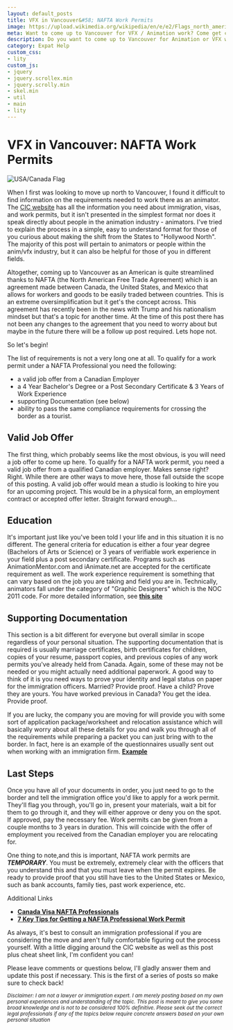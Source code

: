 ```yaml
---
layout: default_posts
title: VFX in Vancouver&#58; NAFTA Work Permits
image: https://upload.wikimedia.org/wikipedia/en/e/e2/Flags_north_america.jpg
meta: Want to come up to Vancouver for VFX / Animation work? Come get clarity on the requirements needed to work across the border as an expat animator or vfx artist. The first in a series of posts titled VFX in Vancouver.
description: Do you want to come up to Vancouver for Animation or VFX work? I try to provide some clarity and personal experiences on the requirements needed to work across the border as an expat animator or vfx artist. The first in a series of posts titled VFX in Vancouver.
category: Expat Help
custom_css:
- lity
custom_js:
- jquery
- jquery.scrollex.min
- jquery.scrolly.min
- skel.min
- util
- main
- lity
---
```

<h1 class="major">VFX in Vancouver: NAFTA Work Permits</h1>
<div>
<span class="image left"><img src="https://upload.wikimedia.org/wikipedia/commons/3/3b/Canada_and_USA_Flag.png" alt="USA/Canada Flag" />                    
</span>
</div>

When I first was looking to move up north to Vancouver, I found it difficult to find information on the requirements needed to work there as an animator. The [CIC website](http://www.cic.gc.ca/english/) has all the information you need about immigration, visas, and work permits, but it isn't presented in the simplest format nor does it speak directly about people in the animation industry - animators. I've tried to explain the process in a simple, easy to understand format for those of you curious about making the shift from the States to "Hollywood North". The majority of this post will pertain to animators or people within the anim/vfx industry, but it can also be helpful for those of you in different fields.

Altogether, coming up to Vancouver as an American is quite streamlined thanks to NAFTA (the North American Free Trade Agreement) which is an agreement made between Canada, the United States, and Mexico that allows for workers and goods to be easily traded between countries. This is an extreme oversimplification but it get's the concept across. This agreement has recently been in the news with Trump and his nationalism mindset but that's a topic for another time. At the time of this post there has not been any changes to the agreement that you need to worry about but maybe in the future there will be a follow up post required. Lets hope not.

So let's begin!

The list of requirements is not a very long one at all. To qualify for a work permit under a NAFTA Professional you need the following:

* a valid job offer from a Canadian Employer 
* a 4 Year Bachelor's Degree or a Post Secondary Certificate & 3 Years of Work Experience
* supporting Documentation (see below)
* ability to pass the same compliance requirements for crossing the border as a tourist. 

## Valid Job Offer
The first thing, which probably seems like the most obvious, is you will need a job offer to come up here. To qualify for a NAFTA work permit, you need a valid job offer from a qualified Canadian employer. Makes sense right? Right. While there are other ways to move here, those fall outside the scope of this posting. A valid job offer would mean a studio is looking to hire you for an upcoming project. This would be in a physical form, an employment contract or accepted offer letter. Straight forward enough...

## Education
It's important just like you've been told l your life and in this situation it is no different. The general criteria for education is either a four year degree (Bachelors of Arts or Science) or 3 years of verifiable work experience in your field plus a post secondary certificate. Programs such as AnimationMentor.com and iAnimate.net are accepted for the certificate requirement as well. The work experience requirement is something that can vary based on the job you are taking and field you are in. Technically, animators fall under the category of "Graphic Designers" which is the NOC 2011 code. For more detailed information, see **[this site](http://www23.statcan.gc.ca/imdb/p3VD.pl?Function=getVD&TVD=122372&CVD=122376&CPV=5241&CST=01012011&CLV=4&MLV=4)**
 
## Supporting Documentation
This section is a bit different for everyone but overall similar in scope regardless of your personal situation. The supporting documentation that is required is usually marriage certificates, birth certificates for children, copies of your resume, passport copies, and previous copies of any work permits you've already held from Canada. Again, some of these may not be needed or you might actually need additional paperwork. A good way to think of it is you need ways to prove your identity and legal status on paper for the immigration officers. Married? Provide proof. Have a child? Prove they are yours. You have worked previous in Canada? You get the idea. Provide proof. 

If you are lucky, the company you are moving for will provide you with some sort of application package/worksheet and relocation assistance which will basically worry about all these details for you and walk you through all of the requirements while preparing a packet you can just bring with to the border. In fact, here is an example of the questionnaires usually sent out when working with an immigration firm. **[Example](/blog/images/naftaquestions.png)**

## Last Steps
Once you have all of your documents in order, you just need to go to the border and tell the immigration office you'd like to apply for a work permit. They'll flag you through, you'll go in, present your materials, wait a bit for them to go through it, and they will either approve or deny you on the spot. If approved, pay the necessary fee. Work permits can be given from a couple months to 3 years in duration. This will coincide with the offer of employment you received from the Canadian employer you are relocating for.

One thing to note,and this is important, NAFTA work permits are __*TEMPORARY*__.  You must be extremely, extremely clear with the officers that you understand this and that you must leave when the permit expires. Be ready to provide proof that you still have ties to the United States or Mexico, such as bank accounts, family ties, past work experience, etc. 

Additional Links
* **[Canada Visa NAFTA Professionals](http://www.canadavisa.com/nafta-professionals.html)** 
* **[7 Key Tips for Getting a NAFTA Professional Work Permit](http://immigrationcanada.pro/immigrate/7-keys-getting-nafta-work-permit-professional/)** 

As always, it's best to consult an immigration professional if you are considering the move and aren't fully comfortable figuring out the process yourself. With a little digging around the CIC website as well as this post plus cheat sheet link, I'm confident you can!



Please leave comments or questions below, I'll gladly answer them and update this post if necessary. This is the first of a series of posts so make sure to check back!

<sub>*Disclaimer: I am not a lawyer or immigration expert. I am merely posting based on my own personal experiences and understanding of the topic. This post is meant to give you some broad knowledge and is not to be considered 100% definitive. Please seek out the correct legal professionals if any of the topics below require concrete answers based on your own personal situation*</sub>
